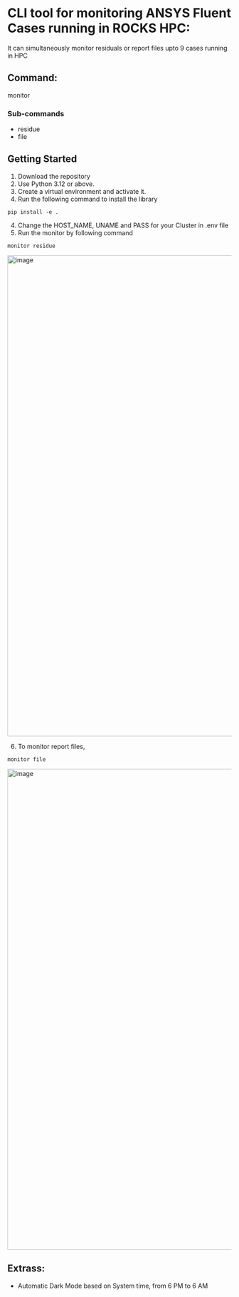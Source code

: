 # CLI tool for monitoring ANSYS Fluent Cases running in ROCKS HPC:

It can simultaneously monitor residuals or report files upto 9 cases running in HPC

## Command:
monitor

### Sub-commands
- residue
- file

## Getting Started

1. Download the repository
2. Use Python 3.12 or above.
3. Create a virtual environment and activate it.
4. Run the following command to install the library
```
pip install -e .
```
4. Change the HOST_NAME, UNAME and PASS for your Cluster in .env file
5. Run the monitor by following command
```
monitor residue
```

<img width="1920" height="1080" alt="image" src="https://github.com/user-attachments/assets/5f922eae-42da-4b8e-9d7a-04c0eb017cb5" />

6. To monitor report files,
```
monitor file
```

<img width="1920" height="1080" alt="image" src="https://github.com/user-attachments/assets/a68ae6f3-7c72-423b-926a-f30e98fb774a" />


## Extrass:
- Automatic Dark Mode based on System time, from 6 PM to 6 AM


